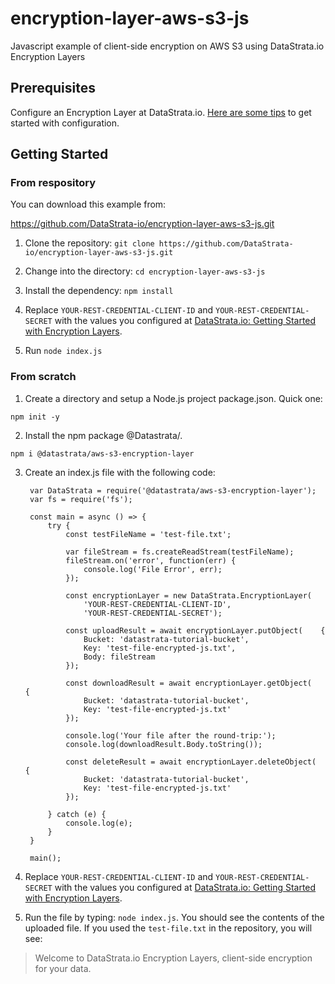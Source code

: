 # encryption-layer-aws-s3-js
Javascript example of client-side encryption on AWS S3 using DataStrata.io Encryption Layers

## Prerequisites

Configure an Encryption Layer at DataStrata.io. [Here are some tips](https://datastrata.io/encryption-layer-overview-and-getting-started/) to get started with configuration.

## Getting Started

### From respository

You can download this example from: 

https://github.com/DataStrata-io/encryption-layer-aws-s3-js.git

1. Clone the repository: `git clone https://github.com/DataStrata-io/encryption-layer-aws-s3-js.git`

2. Change into the directory: `cd encryption-layer-aws-s3-js`

3. Install the dependency: `npm install`

4. Replace `YOUR-REST-CREDENTIAL-CLIENT-ID` and `YOUR-REST-CREDENTIAL-SECRET` with the values you configured at [DataStrata.io: Getting Started with Encryption Layers](https://datastrata.io/encryption-layer-overview-and-getting-started/).

5. Run `node index.js`

### From scratch

1. Create a directory and setup a Node.js project package.json. Quick one: 

`npm init -y` 

2. Install the npm package @Datastrata/.

`npm i @datastrata/aws-s3-encryption-layer`

3. Create an index.js file with the following code:


        var DataStrata = require('@datastrata/aws-s3-encryption-layer');
        var fs = require('fs');
        
        const main = async () => {
            try {
                const testFileName = 'test-file.txt';
        
                var fileStream = fs.createReadStream(testFileName);
                fileStream.on('error', function(err) {
                    console.log('File Error', err);
                });
        
                const encryptionLayer = new DataStrata.EncryptionLayer(
                    'YOUR-REST-CREDENTIAL-CLIENT-ID',
                    'YOUR-REST-CREDENTIAL-SECRET');
        
                const uploadResult = await encryptionLayer.putObject(    {
                    Bucket: 'datastrata-tutorial-bucket',
                    Key: 'test-file-encrypted-js.txt',
                    Body: fileStream
                });
        
                const downloadResult = await encryptionLayer.getObject(    {
                    Bucket: 'datastrata-tutorial-bucket',
                    Key: 'test-file-encrypted-js.txt'
                });
        
                console.log('Your file after the round-trip:');
                console.log(downloadResult.Body.toString());
        
                const deleteResult = await encryptionLayer.deleteObject(    {
                    Bucket: 'datastrata-tutorial-bucket',
                    Key: 'test-file-encrypted-js.txt'
                });
        
            } catch (e) {
                console.log(e);
            }
        }
        
        main();

5. Replace `YOUR-REST-CREDENTIAL-CLIENT-ID` and `YOUR-REST-CREDENTIAL-SECRET` with the values you configured at [DataStrata.io: Getting Started with Encryption Layers](https://datastrata.io/encryption-layer-overview-and-getting-started/).


6. Run the file by typing: `node index.js`. You should see the contents of the uploaded file. If you used the `test-file.txt` in the repository, you will see:

> Welcome to DataStrata.io Encryption Layers, client-side encryption for your data.

